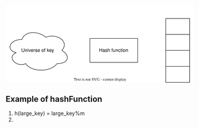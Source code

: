 

![hashing function](hashFunction.drawio.svg)

## Example of hashFunction
1. h(large_key) = large_key%m
2. 
